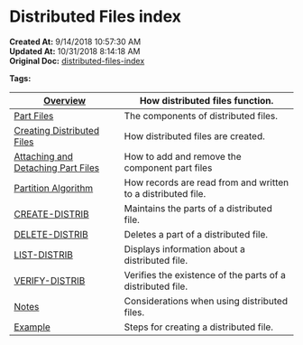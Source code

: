 # Distributed Files index

**Created At:** 9/14/2018 10:57:30 AM  
**Updated At:** 10/31/2018 8:14:18 AM  
**Original Doc:** [distributed-files-index](https://docs.jbase.com/44203-distributed-files/distributed-files-index)  

**Tags:**
<badge text='distributed files' vertical='middle' />



| [Overview](./../distributed-files-overview) | How distributed files function. |
| --- | --- |
| [Part Files](./../part-file) | The components of distributed files. |
| [Creating Distributed Files](./../creating-distributed-files) | How distributed files are created. |
| [Attaching and Detaching Part Files](./../attaching-and-detaching-part-files) | How to add and remove the component part files |
| [Partition Algorithm](./../partition-algorithm) | How records are read from and written to a distributed file. |
| [CREATE-DISTRIB](./../create-distrib-command) | Maintains the parts of a distributed file. |
| [DELETE-DISTRIB](./../delete-distrib-command) | Deletes a part of a distributed file. |
| [LIST-DISTRIB](./../list-distrib-command) | Displays information about a distributed file. |
| [VERIFY-DISTRIB](./../verify-distrib-command) | Verifies the existence of the parts of a distributed file. |
| [Notes](./../considerations-for-distributed-files) | Considerations when using distributed files. |
| [Example](./../distributed-files-examples) | Steps for creating a distributed file. |

